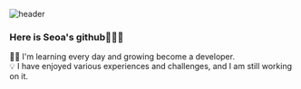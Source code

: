 ![header](https://capsule-render.vercel.app/api?type=waving&color=timeGradient)

### Here is Seoa's github👩🏻‍💻                      

✍🏻 I'm learning every day and growing become a developer.         
💡 I have enjoyed various experiences and challenges, and I am still working on it.



<!--
**records-sa/records-sa** is a ✨ _special_ ✨ repository because its `README.md` (this file) appears on your GitHub profile.

Here are some ideas to get you started:

- 🔭 I’m currently working on ...
- 🌱 I’m currently learning ...
- 👯 I’m looking to collaborate on ...
- 🤔 I’m looking for help with ...
- 💬 Ask me about ...
- 📫 How to reach me: ...
- 😄 Pronouns: ...
- ⚡ Fun fact: ...
-->
